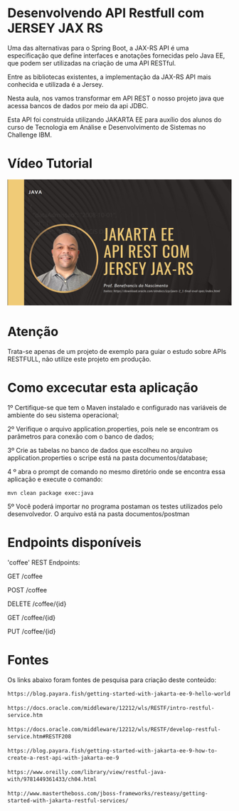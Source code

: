 # Desenvolvendo API Restfull com JERSEY JAX RS


Uma das alternativas para o Spring Boot, a JAX-RS API é uma especificação que define interfaces e anotações fornecidas pelo Java EE, que podem ser utilizadas na criação de uma API RESTful.

Entre as bibliotecas existentes, a  implementação da JAX-RS API mais conhecida e utilizada é a Jersey.

Nesta aula, nos vamos transformar em API REST o nosso projeto java que acessa bancos de dados por meio da api JDBC.

Esta API foi construida utilizando JAKARTA EE para auxílio dos alunos do curso de Tecnologia em Análise e Desenvolvimento de Sistemas no Challenge IBM.


# Vídeo Tutorial

<a href="https://www.youtube.com/watch?v=32r60vj2lxs&list=PLfKB31vKFiiAayl-AnR1PPxfrPL44VJoH&index=2" target="_blank">
  <img src="./documentos/imagens/capa.png">
</a>



# Atenção

Trata-se apenas de um projeto de exemplo para guiar o estudo sobre APIs RESTFULL, não utilize este projeto em produção.


# Como excecutar esta aplicação

1º Certifique-se que tem o Maven instalado e configurado nas variáveis de ambiente do seu sistema operacional;

2º Verifique o arquivo application.properties, pois nele se encontram os parâmetros para conexão com o banco de dados; 

3º Crie as tabelas no banco de dados que escolheu no arquivo application.properties o scripe está na pasta documentos/database;

4 º abra o prompt de comando no mesmo diretório onde se encontra essa aplicação e execute o comando:

    mvn clean package exec:java

5º Você poderá importar no programa postaman os testes utilizados pelo desenvolvedor. O arquivo está na pasta documentos/postman


# Endpoints disponíveis

'coffee' REST Endpoints:



GET	/coffee

POST	/coffee

DELETE	/coffee/{id}

GET	/coffee/{id}

PUT	/coffee/{id}



# Fontes 

Os links abaixo foram fontes de pesquisa para criação deste conteúdo:


    https://blog.payara.fish/getting-started-with-jakarta-ee-9-hello-world
    
    https://docs.oracle.com/middleware/12212/wls/RESTF/intro-restful-service.htm
    
    https://docs.oracle.com/middleware/12212/wls/RESTF/develop-restful-service.htm#RESTF208
 
    https://blog.payara.fish/getting-started-with-jakarta-ee-9-how-to-create-a-rest-api-with-jakarta-ee-9
 
    https://www.oreilly.com/library/view/restful-java-with/9781449361433/ch04.html
 
    http://www.mastertheboss.com/jboss-frameworks/resteasy/getting-started-with-jakarta-restful-services/
 
 
 
 
